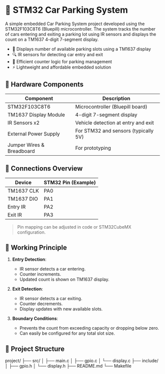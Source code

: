 # 🚗 STM32 Car Parking System

A simple embedded Car Parking System project developed using the STM32F103C8T6 (Bluepill) microcontroller. The system tracks the number of cars entering and exiting a parking lot using IR sensors and displays the count on a TM1637 4-digit 7-segment display.



- 🔢 Displays number of available parking slots using a TM1637 display
- 🔍 IR sensors for detecting car entry and exit
- 🧠 Efficient counter logic for parking management
- ⚡ Lightweight and affordable embedded solution

## 🔧 Hardware Components

| Component              | Description                            |
|------------------------|----------------------------------------|
| STM32F103C8T6          | Microcontroller (Bluepill board)       |
| TM1637 Display Module  | 4-digit 7-segment display              |
| IR Sensors x2          | Vehicle detection at entry and exit    |
| External Power Supply  | For STM32 and sensors (typically 5V)   |
| Jumper Wires & Breadboard | For prototyping                      |

## 🔌 Connections Overview

| Device        | STM32 Pin (Example) |
|---------------|---------------------|
| TM1637 CLK    | PA0                 |
| TM1637 DIO    | PA1                 |
| Entry IR      | PA2                 |
| Exit IR       | PA3                 |

> Pin mapping can be adjusted in code or STM32CubeMX configuration.

## 🧠 Working Principle

1. **Entry Detection**:
   - IR sensor detects a car entering.
   - Counter increments.
   - Updated count is shown on TM1637 display.

2. **Exit Detection**:
   - IR sensor detects a car exiting.
   - Counter decrements.
   - Display updates with new available slots.

3. **Boundary Conditions**:
   - Prevents the count from exceeding capacity or dropping below zero.
   - Can easily be configured for any total slot size.

## 📁 Project Structure

project/
├── src/
│   ├── main.c
│   ├── gpio.c
│   └── display.c
├── include/
│   ├── gpio.h
│   └── display.h
├── README.md
└── Makefile
